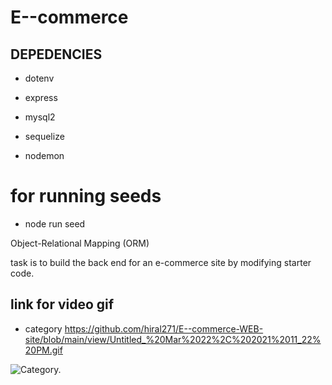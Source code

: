 # E--commerce

## DEPEDENCIES

*  dotenv

*  express


*  mysql2

*  sequelize

* nodemon

# for  running seeds 

* node run seed 


Object-Relational Mapping (ORM)

task is to build the back end for an e-commerce site by modifying starter code.

## link for video gif
* category 
https://github.com/hiral271/E--commerce-WEB-site/blob/main/view/Untitled_%20Mar%2022%2C%202021%2011_22%20PM.gif

![Category.](https://github.com/hiral271/E--commerce-WEB-site/blob/main/view/Untitled_%20Mar%2022%2C%202021%2011_22%20PM.gif)
